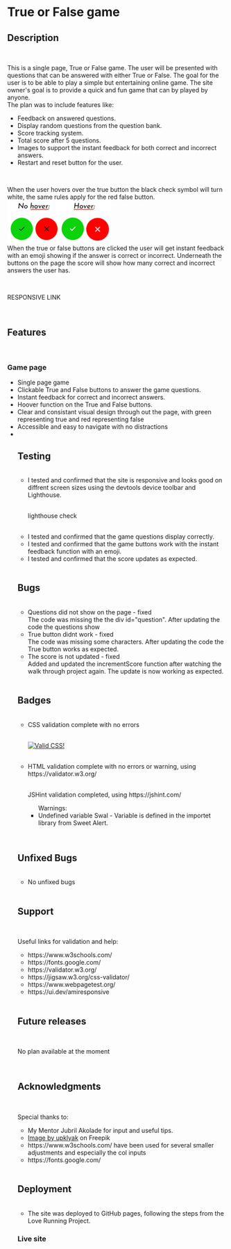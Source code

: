
<h1>True or False game</h1>

<h2>Description</h2>
<br>
<p>This is a single page, True or False game. The user will be presented with questions that can be answered with either True or False. The goal for the user is to be able to play a simple but entertaining online game. The site owner's goal is to provide a quick and fun game that can by played by anyone. 
<br>
The plan was to include features like: 
<ul>
  <li>Feedback on answered questions.</li>
  <li>Display random questions from the question bank.</li>
  <li>Score tracking system.</li>
  <li>Total score after 5 questions.</li>
  <li>Images to support the instant feedback for both correct and incorrect answers.</li>
  <li>Restart and reset button for the user.</li>
</ul> 
</p>
<br>
<p>
When the user hovers over the true button the black check symbol will turn white, the same rules apply for the red false button.<br> 
<img class="img" src="assets/images/hover.png" alt="Hover"><br>
When the true or false buttons are clicked the user will get instant feedback with an emoji showing if the answer is correct or incorrect. Underneath the buttons on the page the score will show how many correct and incorrect answers the user has.  
</p>
<br>
<p>  RESPONSIVE LINK
</p>
<br>
<h2>Features</h2>
<br>
<h3>Game page</h3>
<ul>
  <li>Single page game</li>
  <li>Clickable True and False buttons to answer the game questions.</li>
  <li>Instant feedback for correct and incorrect answers.</li> 
  <li>Hoover function on the True and False buttons.</li>
  <li>Clear and consistant visual design through out the page, with green representing true and red representing false</li>
  <li>Accessible and easy to navigate with no distractions</li>
  <li>
  <br>  

 

<h2>Testing</h2>
  <br>
 <ul>
  <li>I tested and confirmed that the site is responsive and looks good on diffrent screen sizes using the devtools device toolbar and Lighthouse.</li>
  <br>
  <p>
   lighthouse check
        </p>
  <br>
  <li>I tested and confirmed that the game questions display correctly.</li>
  <li>I tested and confirmed that the game buttons work with the instant feedback function with an emoji.</li>
  <li>I tested and confirmed that the score updates as expected.</li>
   </ul>
<br>
<h2>Bugs</h2>
  <br>
  <ul>
  <li>Questions did not show on the page - fixed<br> The code was missing the the div id="question". After updating the code the questions show</li>
  <li>True button didnt work - fixed<br> The code was missing some characters. After updating the code the True button works as expected.</li>
  <li>The score is not updated - fixed<br> Added and updated the incrementScore function after watching the walk through project again. The update is now working as expected.</li></ul>
<br>
<h2>Badges</h2>
  <br>
  <ul>
  <li>CSS validation complete with no errors</li>
  <br>
  <p>
    <a href="http://jigsaw.w3.org/css-validator/check/referer">
    <img style="border:0;width:88px;height:31px"
        src="http://jigsaw.w3.org/css-validator/images/vcss-blue"
        alt="Valid CSS!" />
    </a>
  </p>
  <br>
  <li>HTML validation complete with no errors or warning, using https://validator.w3.org/</li>
  <br>
  <p>JSHint validation completed, using https://jshint.com/
  <ul>Warnings: <li>Undefined variable Swal - Variable is defined in the importet library from Sweet Alert.</li>
  </ul>
  </p>
  </ul>
  <br>

<h2>Unfixed Bugs</h2>
  <br>
  <ul>
  <li>No unfixed bugs</li>
  </ul>
  <br>

<h2>Support</h2>
  <br>
  <p>Useful links for validation and help:</p>
  <ul>
   <li>https://www.w3schools.com/</li>
   <li>https://fonts.google.com/</li>
   <li>https://validator.w3.org/</li>
   <li>https://jigsaw.w3.org/css-validator/</li>
   <li>https://www.webpagetest.org/</li>
   <li>https://ui.dev/amiresponsive</li>

  </ul>
  <br>
<h2>Future releases</h2>
  <br>
  <p>No plan available at the moment</p>
  <br>

<h2>Acknowledgments</h2>
  <br>
  <p>Special thanks to:</p>
 <ul>
  <li>My Mentor Jubril Akolade for input and useful tips.</li>
  <li><a href="https://www.freepik.com/free-photo/3d-render-set-like-dislike-hand-sign-icons_35672122.htm#page=2&query=true%20false&position=36&from_view=keyword">Image by upklyak</a> on Freepik
  <br>
  
  <li>https://www.w3schools.com/ have been used for several smaller adjustments and especially the col inputs</li>
  <li>https://fonts.google.com/</li>
 </ul>
  <br>

<h2>Deployment</h2>
  <br>
<ul>
  <li>The site was deployed to GitHub pages, following the steps from the Love Running Project.</li>
</ul>
<h3>Live site</h3>
  <br>
 <p></p>




